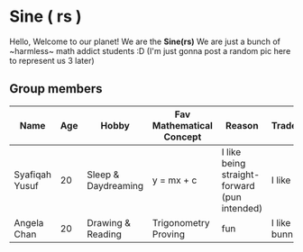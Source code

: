 # Sine ( rs ) 
Hello, Welcome to our planet! We are the **Sine(rs)**
We are just a bunch of ~harmless~ math addict students :D
(I'm just gonna post a random pic here to represent us 3 later)

## Group members
Name | Age | Hobby | Fav Mathematical Concept | Reason | Trademark | Profile
--- | --- | --- | --- | --- | --- | ---
Syafiqah Yusuf | 20 | Sleep & Daydreaming | y = mx + c | I like  being straight-forward (pun intended) | I like  cats | [SyafYus](https://github.com/SyafYus)
Angela Chan | 20 | Drawing & Reading | Trigonometry Proving | fun | I like bunnies | [Angela Chan](https://github.com/Angela-29)
